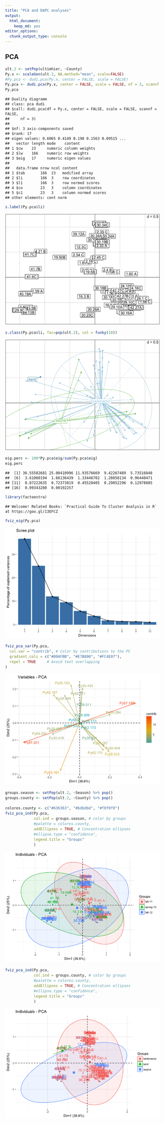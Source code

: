```yaml
---
title: "PCA and DAPC analyses"
output:
  html_document:
    keep_md: yes
editor_options:
  chunk_output_type: console
---
```







PCA
-------


```r
ult.2 <- setPop(ultimhier, ~County)
Py.x <- scaleGen(ult.2, NA.method="mean", scale=FALSE)
#Py.pca <- dudi.pca(Py.x, center = FALSE, scale = FALSE)
Py.pca <- dudi.pca(Py.x, center = FALSE, scale = FALSE, nf = 3, scannf = FALSE)
Py.pca
```

```
## Duality diagramm
## class: pca dudi
## $call: dudi.pca(df = Py.x, center = FALSE, scale = FALSE, scannf = FALSE, 
##     nf = 3)
## 
## $nf: 3 axis-components saved
## $rank: 17
## eigen values: 0.6065 0.4149 0.198 0.1563 0.09515 ...
##   vector length mode    content       
## 1 $cw    23     numeric column weights
## 2 $lw    166    numeric row weights   
## 3 $eig   17     numeric eigen values  
## 
##   data.frame nrow ncol content             
## 1 $tab       166  23   modified array      
## 2 $li        166  3    row coordinates     
## 3 $l1        166  3    row normed scores   
## 4 $co        23   3    column coordinates  
## 5 $c1        23   3    column normed scores
## other elements: cent norm
```

```r
s.label(Py.pca$li)
```

![](PCA_and_DAPC_files/figure-html/unnamed-chunk-1-1.png)<!-- -->

```r
s.class(Py.pca$li, fac=pop(ult.2), col = funky(10))
```

![](PCA_and_DAPC_files/figure-html/unnamed-chunk-1-2.png)<!-- -->

```r
eig.perc <- 100*Py.pca$eig/sum(Py.pca$eig)
eig.perc
```

```
##  [1] 36.55582681 25.00410996 11.93576669  9.42267489  5.73516848
##  [6]  3.61080194  1.66136439  1.33446702  1.20858134  0.96440471
## [11]  0.87222635  0.72373819  0.45520405  0.29052296  0.12978685
## [16]  0.09343280  0.00192257
```

```r
library(factoextra)
```

```
## Welcome! Related Books: `Practical Guide To Cluster Analysis in R` at https://goo.gl/13EFCZ
```

```r
fviz_eig(Py.pca)
```

![](PCA_and_DAPC_files/figure-html/unnamed-chunk-1-3.png)<!-- -->

```r
fviz_pca_var(Py.pca,
  col.var = "contrib", # Color by contributions to the PC
  gradient.cols = c("#00AFBB", "#E7B800", "#FC4E07"),
  repel = TRUE     # Avoid text overlapping
)
```

![](PCA_and_DAPC_files/figure-html/unnamed-chunk-1-4.png)<!-- -->

```r
groups.season <- setPop(ult.2, ~Season) %>% pop()
groups.county <- setPop(ult.2, ~County) %>% pop()

colores.county <- c("#636363", "#bdbdbd", "#f0f0f0")
fviz_pca_ind(Py.pca,
             col.ind = groups.season, # color by groups
             #palette = colores.county,
             addEllipses = TRUE, # Concentration ellipses
             #ellipse.type = "confidence",
             legend.title = "Groups"
             )
```

![](PCA_and_DAPC_files/figure-html/unnamed-chunk-1-5.png)<!-- -->

```r
fviz_pca_ind(Py.pca,
             col.ind = groups.county, # color by groups
             #palette = colores.county,
             addEllipses = TRUE, # Concentration ellipses
             #ellipse.type = "confidence",
             legend.title = "Groups"
             )
```

![](PCA_and_DAPC_files/figure-html/unnamed-chunk-1-6.png)<!-- -->

